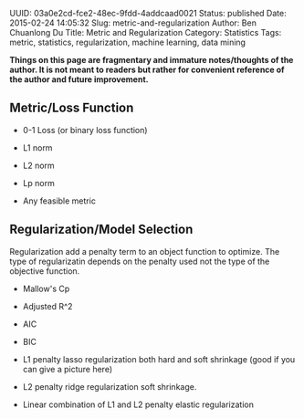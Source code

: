 UUID: 03a0e2cd-fce2-48ec-9fdd-4addcaad0021
Status: published
Date: 2015-02-24 14:05:32
Slug: metric-and-regularization
Author: Ben Chuanlong Du
Title: Metric and Regularization
Category: Statistics
Tags: metric, statistics, regularization, machine learning, data mining

**Things on this page are fragmentary and immature notes/thoughts of the author. It is not meant to readers but rather for convenient reference of the author and future improvement.**
 
## Metric/Loss Function
- 0-1 Loss (or binary loss function)

- L1 norm

- L2 norm

- Lp norm

- Any feasible metric


## Regularization/Model Selection
Regularization add a penalty term to an object function to optimize. 
The type of regularizatin depends on the penalty used not the type of the objective function. 
- Mallow's Cp
- Adjusted R^2
- AIC
- BIC 
- L1 penalty
lasso regularization
both hard and soft shrinkage (good if you can give a picture here)
- L2 penalty 
ridge regularization
soft shrinkage. 

- Linear combination of L1 and L2 penalty
elastic regularization


